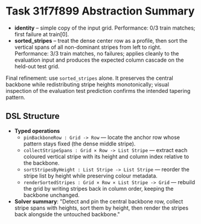 # Task 31f7f899 Abstraction Summary

- **identity** – simple copy of the input grid. Performance: 0/3 train matches; first failure at train[0].
- **sorted_stripes** – treat the dense center row as a profile, then sort the vertical spans of all non-dominant stripes from left to right. Performance: 3/3 train matches, no failures; applies cleanly to the evaluation input and produces the expected column cascade on the held-out test grid.

Final refinement: use `sorted_stripes` alone. It preserves the central backbone while redistributing stripe heights monotonically; visual inspection of the evaluation test prediction confirms the intended tapering pattern.

## DSL Structure
- **Typed operations**
  - `pinBackboneRow : Grid -> Row` — locate the anchor row whose pattern stays fixed (the dense middle stripe).
  - `collectStripeSpans : Grid × Row -> List Stripe` — extract each coloured vertical stripe with its height and column index relative to the backbone.
  - `sortStripesByHeight : List Stripe -> List Stripe` — reorder the stripe list by height while preserving colour metadata.
  - `renderSortedStripes : Grid × Row × List Stripe -> Grid` — rebuild the grid by writing stripes back in column order, keeping the backbone unchanged.
- **Solver summary**: "Detect and pin the central backbone row, collect stripe spans with heights, sort them by height, then render the stripes back alongside the untouched backbone."
